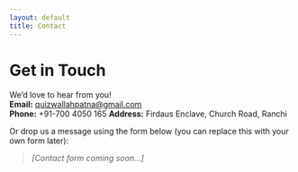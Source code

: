 ```yaml
---
layout: default
title: Contact
---
```



# Get in Touch

We’d love to hear from you!  
**Email:** quizwallahpatna@gmail.com  
**Phone:** +91-700 4050 165 
**Address:** Firdaus Enclave, Church Road, Ranchi

Or drop us a message using the form below (you can replace this with your own form later):

> _[Contact form coming soon…]_  
